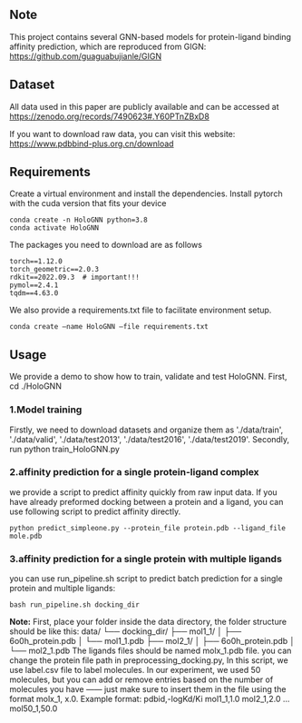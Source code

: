 ## Note 
This project contains several GNN-based models for protein-ligand binding affinity prediction, which are reproduced from GIGN: https://github.com/guaguabujianle/GIGN

## Dataset
All data used in this paper are publicly available and can be accessed at https://zenodo.org/records/7490623#.Y60PTnZBxD8

If you want to download raw data, you can visit this website: 
https://www.pdbbind-plus.org.cn/download

## Requirements
Create a virtual environment and install the dependencies.
Install pytorch with the cuda version that fits your device
```
conda create -n HoloGNN python=3.8
conda activate HoloGNN
```
The packages you need to download are as follows
```
torch==1.12.0
torch_geometric==2.0.3
rdkit==2022.09.3  # important!!!
pymol==2.4.1
tqdm==4.63.0
```
We also provide a requirements.txt file to facilitate environment setup.
```
conda create –name HoloGNN –file requirements.txt 
```

## Usage
We provide a demo to show how to train, validate and test HoloGNN.
First, cd ./HoloGNN

### 1.Model training
Firstly, we need to download datasets and organize them as './data/train', 
'./data/valid', './data/test2013', './data/test2016', './data/test2019'.
Secondly, run python train_HoloGNN.py

### 2.affinity prediction for a single protein-ligand complex
we provide a script to predict affinity quickly from raw input data.
If you have already preformed docking between a protein and a ligand, 
you can use following script to predict affinity directly.
```
python predict_simpleone.py --protein_file protein.pdb --ligand_file mole.pdb
```

### 3.affinity prediction for a single protein with multiple ligands 
you can use run_pipeline.sh script to predict batch prediction for a single protein and multiple ligands:
```
bash run_pipeline.sh docking_dir
```

**Note:** 
First, place your folder inside the data directory, the folder structure should be like this:
data/
└── docking_dir/
    ├── mol1_1/
    │   ├── 6o0h_protein.pdb
    │   └── mol1_1.pdb
    ├── mol2_1/
    │   ├── 6o0h_protein.pdb
    │   └── mol2_1.pdb
The ligands files should be named molx_1.pdb file.
you can change the protein file path in preprocessing_docking.py, 
In this script, we use label.csv file to label molecules. In our experiment, we used 50 molecules, but 
you can add or remove entries based on the number of molecules you have —— just make sure to insert them in the file using the format molx_1, x.0.
Example format:
pdbid,-logKd/Ki
mol1_1,1.0
mol2_1,2.0
...
mol50_1,50.0
